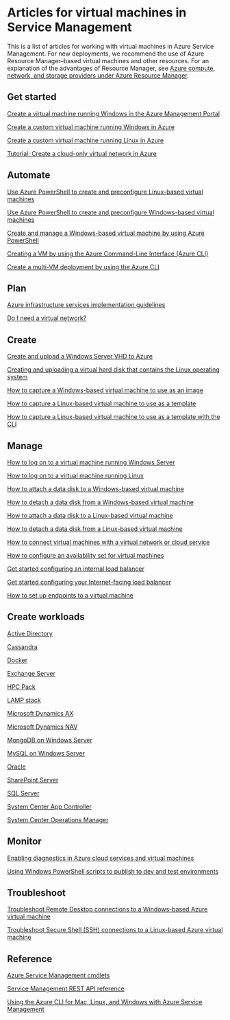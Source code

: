 <properties
	pageTitle="Articles for Virtual Machines in Service Management | Windows Azure"
	description="This article lists resources to help you create and manage virtual machines in Azure Service Management."
	services="virtual-machines"
	documentationCenter=""
	authors="dlepow"
	manager="timlt"
	editor=""
	tags="azure-service-management"/>

<tags
	ms.service="virtual-machines"
	ms.date="10/07/2015"
	wacn.date=""/>

# Articles for virtual machines in Service Management
This is a list of articles for working with virtual machines in Azure Service Management. For new deployments, we recommend the use of Azure Resource Manager–based virtual machines and other resources. For an explanation of the advantages of Resource Manager, see [Azure compute, network, and storage providers under Azure Resource Manager](/documentation/articles/virtual-machines-azurerm-versus-azuresm).

## Get started

[Create a virtual machine running Windows in the Azure Management Portal](/documentation/articles/virtual-machines-windows-tutorial-classic-portal)

[Create a custom virtual machine running Windows in Azure](/documentation/articles/virtual-machines-windows-create-custom)

[Create a custom virtual machine running Linux in Azure](/documentation/articles/virtual-machines-linux-create-custom)

[Tutorial: Create a cloud-only virtual network in Azure](/documentation/articles/create-virtual-network)

## Automate

[Use Azure PowerShell to create and preconfigure Linux-based virtual machines](/documentation/articles/virtual-machines-ps-create-preconfigure-linux-vms)

[Use Azure PowerShell to create and preconfigure Windows-based virtual machines](/documentation/articles/virtual-machines-ps-create-preconfigure-windows-vms)

[Create and manage a Windows-based virtual machine by using Azure PowerShell](/documentation/articles/virtual-machines-create-windows-powershell-service-manager)

[Creating a VM by using the Azure Command-Line Interface (Azure CLI)](/documentation/articles/virtual-machines-xplat-getting-started)

[Create a multi-VM deployment by using the Azure CLI](/documentation/articles/virtual-machines-create-multi-vm-deployment-xplat-cli)

## Plan

[Azure infrastructure services implementation guidelines](/documentation/articles/virtual-machines-infrastructure-services-implementation-guidelines)

[Do I need a virtual network?](https://msdn.microsoft.com/zh-cn/library/azure/jj156007.aspx)

## Create

[Create and upload a Windows Server VHD to Azure](/documentation/articles/virtual-machines-create-upload-vhd-windows-server)

[Creating and uploading a virtual hard disk that contains the Linux operating system](/documentation/articles/virtual-machines-linux-create-upload-vhd)

[How to capture a Windows-based virtual machine to use as an image](/documentation/articles/virtual-machines-capture-image-windows-server)


[How to capture a Linux-based virtual machine to use as a template](/documentation/articles/virtual-machines-linux-capture-image)

[How to capture a Linux-based virtual machine to use as a template with the CLI](/documentation/articles/virtual-machines-vm-capture-image-cli)


## Manage

[How to log on to a virtual machine running Windows Server](/documentation/articles/virtual-machines-log-on-windows-server)

[How to log on to a virtual machine running Linux](/documentation/articles/virtual-machines-linux-how-to-log-on)

[How to attach a data disk to a Windows-based virtual machine](/documentation/articles/storage-windows-attach-disk)

[How to detach a data disk from a Windows-based virtual machine](/documentation/articles/storage-windows-detach-disk)

[How to attach a data disk to a Linux-based virtual machine](/documentation/articles/virtual-machines-linux-how-to-attach-disk)

[How to detach a data disk from a Linux-based virtual machine](/documentation/articles/virtual-machines-linux-how-to-detach-disk)

[How to connect virtual machines with a virtual network or cloud service](/documentation/articles/cloud-services-connect-virtual-machine)

[How to configure an availability set for virtual machines](/documentation/articles/virtual-machines-how-to-configure-availability)

[Get started configuring an internal load balancer](/documentation/articles/load-balancer-internal-getstarted)

[Get started configuring your Internet-facing load balancer](/documentation/articles/load-balancer-internet-getstarted)

[How to set up endpoints to a virtual machine](/documentation/articles/virtual-machines-set-up-endpoints)

## Create workloads

[Active Directory](https://msdn.microsoft.com/zh-cn/library/azure/jj156090.aspx)


[Cassandra](/documentation/articles/virtual-machines-linux-nodejs-running-cassandra)

[Docker](/documentation/articles/virtual-machines-docker-with-xplat-cli)

[Exchange Server](https://technet.microsoft.com/zh-cn/library/jj619301.aspx)

[HPC Pack](https://msdn.microsoft.com/zh-cn/library/azure/dn518135.aspx)

[LAMP stack](/documentation/articles/virtual-machines-linux-install-lamp-stack)


[Microsoft Dynamics AX](https://technet.microsoft.com/zh-cn/library/dn741581.aspx)

[Microsoft Dynamics NAV](https://msdn.microsoft.com/zh-cn/library/azure/dn168977.aspx)

[MongoDB on Windows Server](/documentation/articles/virtual-machines-install-mongodb-windows-server)

[MySQL on Windows Server](/documentation/articles/virtual-machines-mysql-windows-server-2008r2)

[Oracle](/documentation/articles/virtual-machines-oracle-azure-virtual-machines)


[SharePoint Server](/documentation/articles/virtual-machines-workload-intranet-sharepoint-farm)

[SQL Server](/documentation/articles/virtual-machines-sql-server-infrastructure-services)

[System Center App Controller](https://technet.microsoft.com/zh-cn/library/dn249764.aspx)

[System Center Operations Manager](https://technet.microsoft.com/zh-cn/library/dn249696.aspx#BKMK_Azure)



## Monitor

[Enabling diagnostics in Azure cloud services and virtual machines](/documentation/articles/cloud-services-dotnet-diagnostics)


[Using Windows PowerShell scripts to publish to dev and test environments](https://msdn.microsoft.com/zh-cn/library/azure/dn642480.aspx)

## Troubleshoot

[Troubleshoot Remote Desktop connections to a Windows-based Azure virtual machine](/documentation/articles/virtual-machines-troubleshoot-remote-desktop-connections)

[Troubleshoot Secure Shell (SSH) connections to a Linux-based Azure virtual machine](/documentation/articles/virtual-machines-troubleshoot-ssh-connections)

## Reference

[Azure Service Management cmdlets](https://msdn.microsoft.com/zh-cn/library/azure/dn708504.aspx)

[Service Management REST API reference](https://msdn.microsoft.com/zh-cn/library/azure/ee460799.aspx)

[Using the Azure CLI for Mac, Linux, and Windows with Azure Service Management](/documentation/articles/virtual-machines-command-line-tools)

